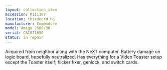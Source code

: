 ```yaml
---
layout: collection_item
accession: R111187
location: thirdnerd_hq
manufacturer: Commodore
model: Amiga 2500/30
serial: CA1071650
status: in repair
---
```


Acquired from neighbor along with the NeXT computer. Battery damage on logic board, hopefully neutralized. Has everything for a Video Toaster setup except the Toaster itself; flicker fixer, genlock, and switch cards.
